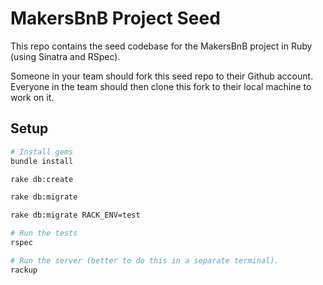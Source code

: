 # MakersBnB Project Seed

This repo contains the seed codebase for the MakersBnB project in Ruby (using Sinatra and RSpec).

Someone in your team should fork this seed repo to their Github account. Everyone in the team should then clone this fork to their local machine to work on it.

## Setup

```bash
# Install gems
bundle install

rake db:create

rake db:migrate

rake db:migrate RACK_ENV=test

# Run the tests
rspec

# Run the server (better to do this in a separate terminal).
rackup
```
